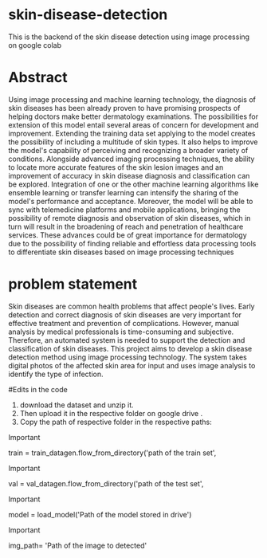 # skin-disease-detection
This is the backend of the skin disease detection using image processing on google colab

# Abstract
 Using image processing and machine learning technology, the diagnosis of skin diseases has been
 already proven to have promising prospects of helping doctors make better dermatology examinations.
 The possibilities for extension of this model entail several areas of concern for development and
 improvement. Extending the training data set applying to the model creates the possibility of including a
 multitude of skin types. It also helps to improve the model's capability of perceiving and recognizing a
 broader variety of conditions. Alongside advanced imaging processing techniques, the ability to locate
 more accurate features of the skin lesion images and an improvement of accuracy in skin disease
 diagnosis and classification can be explored. Integration of one or the other machine learning algorithms
 like ensemble learning or transfer learning can intensify the sharing of the model's performance and
 acceptance. Moreover, the model will be able to sync with telemedicine platforms and mobile
 applications, bringing the possibility of remote diagnosis and observation of skin diseases, which in turn
 will result in the broadening of reach and penetration of healthcare services. These advances could be of
 great importance for dermatology due to the possibility of finding reliable and effortless data processing
 tools to differentiate skin diseases based on image processing techniques

 # problem statement
  Skin diseases are common health problems that affect people's lives. Early
 detection and correct diagnosis of skin diseases are very important for
 effective treatment and prevention of complications. However, manual
 analysis by medical professionals is time-consuming and subjective.
 Therefore, an automated system is needed to support the detection and
 classification of skin diseases. This project aims to develop a skin disease
 detection method using image processing technology. The system takes
 digital photos of the affected skin area for input and uses image analysis to
 identify the type of infection. 

#Edits in the code

1. download the dataset and unzip it.
2. Then upload it in the respective folder on google drive .
3. Copy the path of respective folder in the respective paths:

> [!IMPORTANT]
> train = train_datagen.flow_from_directory('path of the train set',

> [!IMPORTANT]
>val = val_datagen.flow_from_directory('path of the test set',
               
> [!IMPORTANT]
>model = load_model('Path  of the model stored in drive')

> [!IMPORTANT]
> img_path= 'Path of the image to detected'




